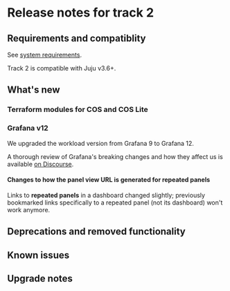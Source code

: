 # Release notes for track 2

## Requirements and compatiblity
See [system requirements](system-requirements.md).

Track 2 is compatible with Juju v3.6+.

## What's new

### Terraform modules for COS and COS Lite


### Grafana v12

We upgraded the workload version from Grafana 9 to Grafana 12.

A thorough review of Grafana's breaking changes and how they affect us is available [on Discourse](https://discourse.charmhub.io/t/cos-will-start-using-grafana-12-what-changed/18868).

#### Changes to how the panel view URL is generated for repeated panels

Links to **repeated panels** in a dashboard changed slightly; previously bookmarked links specifically to a repeated panel (not its dashboard) won't work anymore.


## Deprecations and removed functionality


## Known issues


## Upgrade notes
